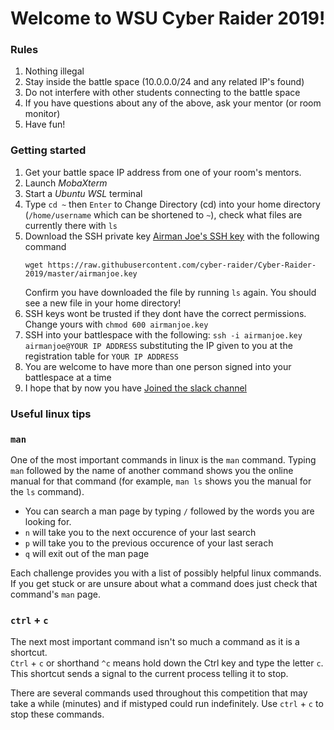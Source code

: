 # Welcome to WSU Cyber Raider 2019!

### Rules

1. Nothing illegal
2. Stay inside the battle space (10.0.0.0/24 and any related IP's found)
3. Do not interfere with other students connecting to the battle space
4. If you have questions about any of the above, ask your mentor (or room monitor)
5. Have fun!

### Getting started

1. Get your battle space IP address from one of your room's mentors.
2. Launch *MobaXterm*
3. Start a *Ubuntu WSL* terminal
4. Type `cd ~` then `Enter` to Change Directory (cd) into your home directory (`/home/username` which can be shortened to `~`), check what files are currently there with `ls`
5. Download the SSH private key [Airman Joe's SSH key](airmanjoe.key) with the following command 
   ```
   wget https://raw.githubusercontent.com/cyber-raider/Cyber-Raider-2019/master/airmanjoe.key 
   ``` 
   Confirm you have downloaded the file by running `ls` again.  You should see a
   new file in your home directory!
6. SSH keys wont be trusted if they dont have the correct permissions.  Change yours with `chmod 600 airmanjoe.key`
7. SSH into your battlespace with the following: 
   `ssh -i airmanjoe.key airmanjoe@YOUR IP ADDRESS` substituting the IP given to you 
   at the registration table for `YOUR IP ADDRESS`
8. You are welcome to have more than one person signed into your battlespace at 
   a time
9. I hope that by now you have [Joined the slack channel](https://join.slack.com/t/cyberraider2019/shared_invite/enQtODM4NjM1NzQ2MTM0LTQ1ODQ0NjdhOWE4ZmNhZjQ0ZGNkNWNjNTA0MjhhZGY1NTcwNzA4NWYxOGMxMDNjMjE1OTI2NzExNGI4ZWY4Y2I)

### Useful linux tips
### `man`
One of the most important commands in linux is the `man` command.  Typing 
`man` followed by the name of another command shows you the online manual 
for that command (for example, `man ls` shows you the manual for the `ls` 
command).
* You can search a man page by typing `/` followed by the words you are looking for.
* `n` will take you to the next occurence of your last search
* `p` will take you to the previous occurence of your last serach
* `q` will exit out of the man page

Each challenge provides you with a list of possibly helpful linux commands.  
If you get stuck or are unsure about what a command does just check that command's `man` page.

### `ctrl` + `c`
The next most important command isn't so much a command as it is a shortcut.  
`Ctrl` + `c` or shorthand `^c` means hold down the Ctrl key and type the 
letter `c`.  This shortcut sends a signal to the current process telling it to 
stop.

There are several commands used throughout this competition that may take a 
while (minutes) and if mistyped could run indefinitely.  Use `ctrl` + `c` to 
stop these commands.

